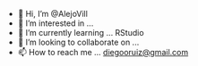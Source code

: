- 👋 Hi, I’m @AlejoVill
- 👀 I’m interested in ...
- 🌱 I’m currently learning ... RStudio
- 💞️ I’m looking to collaborate on ... 
- 📫 How to reach me ... diegooruiz@gmail.com

<!---
AlejoVill/AlejoVill is a ✨ special ✨ repository because its `README.md` (this file) appears on your GitHub profile.
You can click the Preview link to take a look at your changes.
--->
